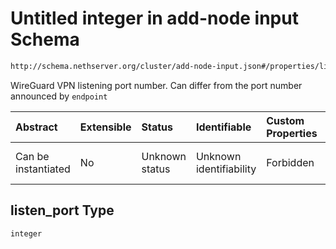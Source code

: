 # Untitled integer in add-node input Schema

```txt
http://schema.nethserver.org/cluster/add-node-input.json#/properties/listen_port
```

WireGuard VPN listening port number. Can differ from the port number announced by `endpoint`

| Abstract            | Extensible | Status         | Identifiable            | Custom Properties | Additional Properties | Access Restrictions | Defined In                                                                  |
| :------------------ | :--------- | :------------- | :---------------------- | :---------------- | :-------------------- | :------------------ | :-------------------------------------------------------------------------- |
| Can be instantiated | No         | Unknown status | Unknown identifiability | Forbidden         | Allowed               | none                | [add-node-input.json\*](cluster/add-node-input.json "open original schema") |

## listen\_port Type

`integer`
